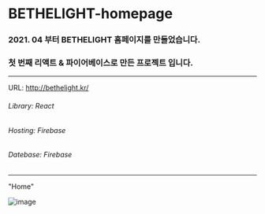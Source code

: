 # BETHELIGHT-homepage


### 2021. 04 부터 BETHELIGHT 홈페이지를 만들었습니다.
### 첫 번째 리액트 & 파이어베이스로 만든 프로젝트 입니다.
___


URL: <http://bethelight.kr/>


   
      
         



###### Library: React
###### Hosting: Firebase
###### Datebase: Firebase


___
"Home"

![image](https://user-images.githubusercontent.com/67785225/117905133-a343ac00-b30d-11eb-8a82-85e166604d9c.png)
